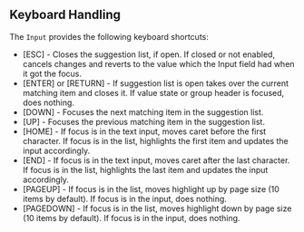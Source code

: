 ## Keyboard Handling

The `Input` provides the following keyboard shortcuts:

- \[ESC\] - Closes the suggestion list, if open. If closed or not enabled, cancels changes and reverts to the value which the Input field had when it got the focus.
- \[ENTER\] or \[RETURN\] - If suggestion list is open takes over the current matching item and closes it. If value state or group header is focused, does nothing.
- \[DOWN\] - Focuses the next matching item in the suggestion list.
- \[UP\] - Focuses the previous matching item in the suggestion list.
- \[HOME\] - If focus is in the text input, moves caret before the first character. If focus is in the list, highlights the first item and updates the input accordingly.
- \[END\] - If focus is in the text input, moves caret after the last character. If focus is in the list, highlights the last item and updates the input accordingly.
- \[PAGEUP\] - If focus is in the list, moves highlight up by page size (10 items by default). If focus is in the input, does nothing.
- \[PAGEDOWN\] - If focus is in the list, moves highlight down by page size (10 items by default). If focus is in the input, does nothing.
